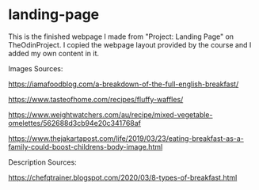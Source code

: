 # landing-page

This is the finished webpage I made from "Project: Landing Page" on TheOdinProject. I copied the webpage layout provided by the course and I added my own content in it.

Images Sources:

https://iamafoodblog.com/a-breakdown-of-the-full-english-breakfast/

https://www.tasteofhome.com/recipes/fluffy-waffles/

https://www.weightwatchers.com/au/recipe/mixed-vegetable-omelettes/562688d3cb94e20c341768af

https://www.thejakartapost.com/life/2019/03/23/eating-breakfast-as-a-family-could-boost-childrens-body-image.html


Description Sources:

https://chefqtrainer.blogspot.com/2020/03/8-types-of-breakfast.html
